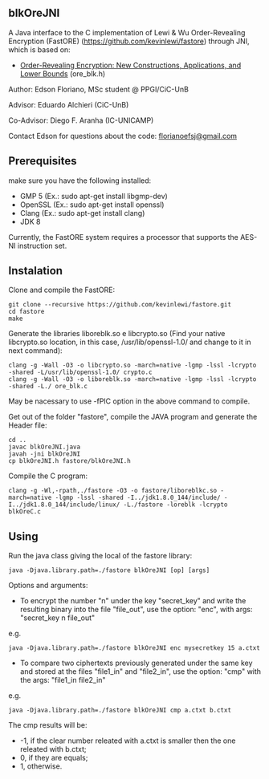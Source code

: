 ## blkOreJNI ##
A Java interface to the C implementation of Lewi &amp; Wu Order-Revealing Encryption (FastORE) (https://github.com/kevinlewi/fastore) through JNI, which is based on:

  * [Order-Revealing Encryption: New Constructions, Applications, and Lower Bounds](https://eprint.iacr.org/2016/612.pdf) (ore_blk.h)

Author: Edson Floriano, MSc student @ PPGI/CiC-UnB

Advisor: Eduardo Alchieri (CiC-UnB)

Co-Advisor: Diego F. Aranha (IC-UNICAMP)

Contact Edson for questions about the code: florianoefsj@gmail.com

## Prerequisites ##

make sure you have the following installed:

 * GMP 5 (Ex.: sudo apt-get install libgmp-dev)
 * OpenSSL (Ex.: sudo apt-get install openssl)
 * Clang (Ex.: sudo apt-get install clang)
 * JDK 8

Currently, the FastORE system requires a processor that supports the AES-NI instruction set.

## Instalation ##

Clone and compile the FastORE:

    git clone --recursive https://github.com/kevinlewi/fastore.git
    cd fastore
    make
 
Generate the libraries liboreblk.so e libcrypto.so (Find your native libcrypto.so location, in this case, /usr/lib/openssl-1.0/ and change to it in next command):

    clang -g -Wall -O3 -o libcrypto.so -march=native -lgmp -lssl -lcrypto -shared -L/usr/lib/openssl-1.0/ crypto.c
    clang -g -Wall -O3 -o liboreblk.so -march=native -lgmp -lssl -lcrypto -shared -L./ ore_blk.c 

May be nacessary to use -fPIC option in the above command to compile.

Get out of the folder "fastore", compile the JAVA program and generate the Header file:

    cd .. 
    javac blkOreJNI.java
    javah -jni blkOreJNI
    cp blkOreJNI.h fastore/blkOreJNI.h

Compile the C program:

    clang -g -Wl,-rpath,./fastore -O3 -o fastore/liboreblkc.so -march=native -lgmp -lssl -shared -I../jdk1.8.0_144/include/ -I../jdk1.8.0_144/include/linux/ -L./fastore -loreblk -lcrypto blkOreC.c

## Using ##

Run the java class giving the local of the fastore library:

    java -Djava.library.path=./fastore blkOreJNI [op] [args]

Options and arguments:

 - To encrypt the number "n" under the key "secret_key" and write the resulting binary into the file "file_out", use the option: "enc", with args: "secret_key n file_out"

e.g.

    java -Djava.library.path=./fastore blkOreJNI enc mysecretkey 15 a.ctxt

 - To compare two ciphertexts previously generated under the same key and stored at the files "file1_in" and "file2_in", use the option: "cmp" with the args: "file1_in file2_in"

e.g.

    java -Djava.library.path=./fastore blkOreJNI cmp a.ctxt b.ctxt

The cmp results will be:
 * -1, if the clear number releated with a.ctxt is smaller then the one releated with b.ctxt;
 * 0, if they are equals;
 * 1, otherwise.


